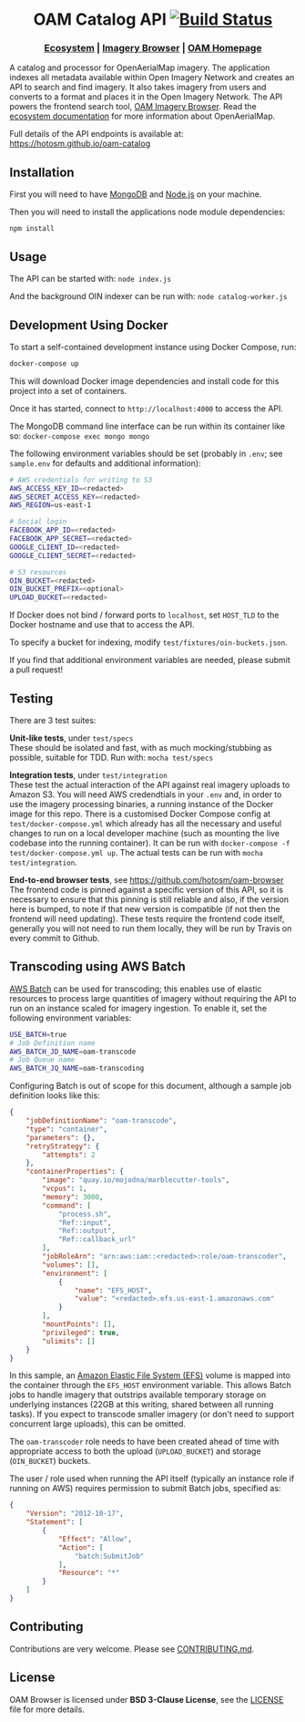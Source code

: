 <h1 align="center">OAM Catalog API
  <a href="https://travis-ci.org/hotosm/oam-catalog">
    <img src="https://api.travis-ci.org/hotosm/oam-catalog.svg?branch=develop" alt="Build Status"></img>
  </a></h1>

<div align="center">
  <h3>
  <a href="https://docs.openaerialmap.org/ecosystem/getting-started/">Ecosystem</a>
  <span> | </span>
  <a href="https://github.com/hotosm/oam-browser">Imagery Browser</a>
  <span> | </span>
  <a href="https://github.com/hotosm/openaerialmap.org">OAM Homepage</a>
  </h3>
</div>

A catalog and processor for OpenAerialMap imagery. The application indexes all metadata available within Open Imagery Network and creates an API to search and find imagery. It also takes imagery from users and converts to a format and places it in the Open Imagery Network. The API powers the frontend search tool, [OAM Imagery Browser](https://github.com/hotosm/oam-browser). Read the [ecosystem documentation](https://docs.openaerialmap.org/ecosystem/getting-started/) for more information about OpenAerialMap.

Full details of the API endpoints is available at: https://hotosm.github.io/oam-catalog

## Installation

First you will need to have [MongoDB](https://www.mongodb.org/) and [Node.js](https://nodejs.org/) on your machine.

Then you will need to install the applications node module dependencies:

```
npm install
```

## Usage

The API can be started with: `node index.js`

And the background OIN indexer can be run with: `node catalog-worker.js`

## Development Using Docker

To start a self-contained development instance using Docker Compose, run:

```bash
docker-compose up
```

This will download Docker image dependencies and install code for this project into a set of containers.

Once it has started, connect to `http://localhost:4000` to access the API.

The MongoDB command line interface can be run within its container like so: `docker-compose exec mongo mongo`

The following environment variables should be set (probably in `.env`; see `sample.env` for defaults and additional information):

```bash
# AWS credentials for writing to S3
AWS_ACCESS_KEY_ID=<redacted>
AWS_SECRET_ACCESS_KEY=<redacted>
AWS_REGION=us-east-1

# Social login
FACEBOOK_APP_ID=<redacted>
FACEBOOK_APP_SECRET=<redacted>
GOOGLE_CLIENT_ID=<redacted>
GOOGLE_CLIENT_SECRET=<redacted>

# S3 resources
OIN_BUCKET=<redacted>
OIN_BUCKET_PREFIX=<optional>
UPLOAD_BUCKET=<redacted>
```

If Docker does not bind / forward ports to `localhost`, set `HOST_TLD` to the Docker hostname and use that to access the API.

To specify a bucket for indexing, modify `test/fixtures/oin-buckets.json`.

If you find that additional environment variables are needed, please submit a pull request!

## Testing

There are 3 test suites:

**Unit-like tests**, under `test/specs`    
These should be isolated and fast, with as much mocking/stubbing as possible, suitable for TDD. Run with: `mocha test/specs`

**Integration tests**, under `test/integration`    
These test the actual interaction of the API against real imagery uploads to Amazon S3. You will need AWS credendtials in your `.env` and, in order to use the imagery processing binaries, a running instance of the Docker image for this repo. There is a customised Docker Compose config at `test/docker-compose.yml` which already has all the necessary and useful changes to run on a local developer machine (such as mounting the live codebase into the running container). It can be run with `docker-compose -f test/docker-compose.yml up`. The actual tests can be run with `mocha test/integration`.

**End-to-end browser tests**, see https://github.com/hotosm/oam-browser    
The frontend code is pinned against a specific version of this API, so it is necessary to ensure that this pinning is still reliable and also, if the version here is bumped, to note if that new version is compatible (if not then the frontend will need updating). These tests require the frontend code itself, generally you will not need to run them locally, they will be run by Travis on every commit to Github.

## Transcoding using AWS Batch

[AWS Batch](https://aws.amazon.com/batch/) can be used for transcoding; this enables use of elastic resources to process large quantities of imagery without requiring the API to run on an instance scaled for imagery ingestion. To enable it, set the following environment variables:

```bash
USE_BATCH=true
# Job Definition name
AWS_BATCH_JD_NAME=oam-transcode
# Job Queue name
AWS_BATCH_JQ_NAME=oam-transcoding
```

Configuring Batch is out of scope for this document, although a sample job definition looks like this:

```json
{
    "jobDefinitionName": "oam-transcode",
    "type": "container",
    "parameters": {},
    "retryStrategy": {
        "attempts": 2
    },
    "containerProperties": {
        "image": "quay.io/mojodna/marblecutter-tools",
        "vcpus": 1,
        "memory": 3000,
        "command": [
            "process.sh",
            "Ref::input",
            "Ref::output",
            "Ref::callback_url"
        ],
        "jobRoleArn": "arn:aws:iam::<redacted>:role/oam-transcoder",
        "volumes": [],
        "environment": [
            {
                "name": "EFS_HOST",
                "value": "<redacted>.efs.us-east-1.amazonaws.com"
            }
        ],
        "mountPoints": [],
        "privileged": true,
        "ulimits": []
    }
}
```

In this sample, an [Amazon Elastic File System (EFS)](https://aws.amazon.com/efs/) volume is mapped into the container through the `EFS_HOST` environment variable. This allows Batch jobs to handle imagery that outstrips available temporary storage on underlying instances (22GB at this writing, shared between all running tasks). If you expect to transcode smaller imagery (or don't need to support concurrent large uploads), this can be omitted.

The `oam-transcoder` role needs to have been created ahead of time with appropriate access to both the upload (`UPLOAD_BUCKET`) and storage (`OIN_BUCKET`) buckets.

The user / role used when running the API itself (typically an instance role if running on AWS) requires permission to submit Batch jobs, specified as:

```json
{
    "Version": "2012-10-17",
    "Statement": [
        {
            "Effect": "Allow",
            "Action": [
                "batch:SubmitJob"
            ],
            "Resource": "*"
        }
    ]
}
```

## Contributing

Contributions are very welcome. Please see [CONTRIBUTING.md](./CONTRIBUTING.md).

## License
OAM Browser is licensed under **BSD 3-Clause License**, see the [LICENSE](LICENSE) file for more details.
